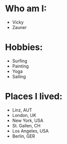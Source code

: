 # Who am I:

* Vicky
* Zauner

# Hobbies:

* Surfing
* Painting
* Yoga
* Sailing

# Places I lived:

* Linz, AUT
* London, UK
* New York, USA
* St. Gallen, CH
* Los Angeles, USA
* Berlin, GER
